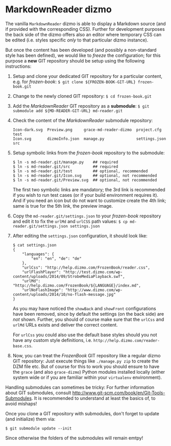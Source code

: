 # MarkdownReader dizmo

The vanilla `MarkdownReader` dizmo is able to display a Markdown source (and if
provided with the corresponding CSS). Further for development purposes the back
side of the dizmo offers also an editor where temporary CSS can be edited (i.e.
styles specific *only* to that particular dizmo instance).

But once the content has been developed (and possibly a non-standard style has
been defined), we would like to *freeze* the configuration; for this purpose a
**new** GIT repository should be setup using the following instructions:

 1. Setup and clone your dedicated GIT repository for a particular content, e.g.
    for *frozen-book*:
    ```$ git clone ${FROZEN-BOOK-GIT-URL} frozen-book.git```

 2. Change to the newly cloned GIT repository: 
    ```$ cd frozen-book.git```

 3. Add the *MarkdownReader* GIT repository as a **submodule**:
    ```$ git submodule add ${MD-READER-GIT-URL} md-reader.git```

 4. Check the content of the *MarkdownReader* submodule repository:
    ```$ ls md-reader.git
    Icon-dark.svg  Preview.png     grace-md-reader-dizmo  project.cfg  test
    Icon.svg       dizmoInfo.json  manage.py              settings.json src
    ```

 5. Setup symbolic links from the *frozen-book* repository to the submodule:
    ```
    $ ln -s md-reader.git/manage.py    ## required
    $ ln -s md-reader.git/src          ## required
    $ ln -s md-reader.git/test         ## optional, recommended
    $ ln -s md-reader.git/Icon.svg     ## optional, not recommended
    $ ln -s md-reader.git/Preview.svg  ## optional, not recommended
    ```
    The first two symbolic links are mandatory; the 3rd link is recommended if
    you wish to run test cases (or if your build environment requires it). And
    if you need an icon but do not want to customize create the 4th link; same
    is true for the 5th link, the preview image.
  
 6. Copy the `md-reader.git/settings.json` to your *frozen-book* repository and
    edit it to fix the `urlMd` and `urlCSS` path values:
    ```$ cp md-reader.git/settings.json settings.json```
 
 7. After editing the `settings.json` configuration, it should look like:

        $ cat settings.json
        {
            "languages": {
                "en": "en", "de": "de"
            },
            "urlCss": "http://help.dizmo.com/FrozenBook/reader.css",
            "urlFlashPlayer": "http://test.dizmo.com/wp-content/uploads/2014/09/StrobeMediaPlayback.swf",
            "urlMd": "http://help.dizmo.com/FrozenBook/${LANGUAGE}/index.md",
            "urlNoFlashImage": "http://www.dizmo.com/wp-content/uploads/2014/10/no-flash-message.jpg"
        }

    As you may have noticed the `showBack` and `showFront` configurations have
    been removed, since by default the settings (on the back side) are *not*
    shown. Further, you should of course make sure that the `urlCss` and `urlMd`
    URLs exists and deliver the correct content.
    
    For `urlCss` you could also use the default base styles should you not have
    any custom style definitions, i.e. `http://help.dizmo.com/reader-base.css`.

 8. Now, you can treat the *FrozenBook* GIT repository like a regular dizmo
    GIT repository: Just execute things like `./manage.py zip` to create the
    DZM file etc. But of course for this to work you should ensure to have the
    `grace` (and also `grace-dizmo`) Python modules installed locally (either
    system wide or if you are familiar within your `virtualenv` environment).

Handling submodules can sometimes be tricky: For further information about GIT
submodules, consult http://www.git-scm.com/book/en/Git-Tools-Submodules. It is
recommended to understand at least the basics of, to avoid mishaps!

Once you clone a GIT repository with submodules, don't forget to update (and
initialize) them via:

 ```$ git submodule update --init```

Since otherwise the folders of the submodules will remain emtpy!
